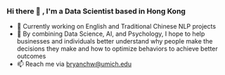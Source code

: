 ### Hi there 👋 , I'm a Data Scientist based in Hong Kong

- 🔭 Currently working on English and Traditional Chinese NLP projects
- 🌱 By combining Data Science, AI, and Psychology, I hope to help businesses and individuals better understand why people make the decisions they make and how to optimize behaviors to achieve better outcomes
- 📫 Reach me via bryanchw@umich.edu

<!--
**bryanchw/bryanchw** is a ✨ _special_ ✨ repository because its `README.md` (this file) appears on your GitHub profile.

Here are some ideas to get you started:

- 🔭 I’m currently working on ...
- 🌱 I’m currently learning ...
- 👯 I’m looking to collaborate on ...
- 🤔 I’m looking for help with ...
- 💬 Ask me about ...
- 📫 How to reach me: bryanchw@umich.edu
- 😄 Pronouns: ...
- ⚡ Fun fact: ...
-->
